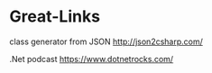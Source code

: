 # Great-Links

class generator from JSON http://json2csharp.com/ 

.Net podcast https://www.dotnetrocks.com/
